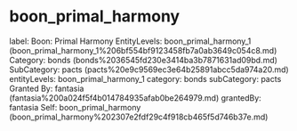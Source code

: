 # boon_primal_harmony

label: Boon: Primal Harmony
EntityLevels: boon_primal_harmony_1 (boon_primal_harmony_1%206bf554bf9123458fb7a0ab3649c054c8.md)
Category: bonds (bonds%2036545fd230e3414ba3b7871631ad09bd.md)
SubCategory: pacts (pacts%20e9c9569ec3e64b25891abcc5da974a20.md)
entityLevels: boon_primal_harmony_1
category: bonds
subCategory: pacts
Granted By: fantasia (fantasia%200a024f5f4b014784935afab0be264979.md)
grantedBy: fantasia
Self: boon_primal_harmony (boon_primal_harmony%202307e2fdf29c4f918cb465f5d746b37e.md)

[](Untitled%2038a70724cc5547d6a110cfebbda56ee5.md)